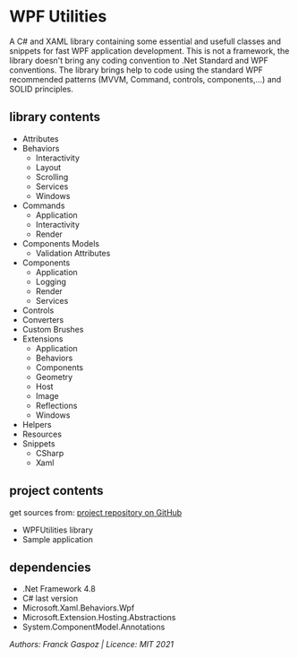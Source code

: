 # WPF Utilities

A C# and XAML library containing some essential and usefull classes and snippets for fast WPF application development.
This is not a framework, the library doesn't bring any coding convention to .Net Standard and WPF conventions. The library brings help to code using the standard WPF recommended patterns (MVVM, Command, controls, components,...) and SOLID principles.

## library contents

- Attributes
- Behaviors
  - Interactivity
  - Layout
  - Scrolling
  - Services
  - Windows
- Commands
  - Application
  - Interactivity
  - Render
- Components Models
  - Validation Attributes  
- Components
  - Application
  - Logging
  - Render
  - Services
- Controls
- Converters
- Custom Brushes
- Extensions
  - Application
  - Behaviors
  - Components
  - Geometry
  - Host
  - Image
  - Reflections
  - Windows
- Helpers
- Resources
- Snippets
  - CSharp
  - Xaml

## project contents

get sources from: [project repository on GitHub](https://github.com/franck-gaspoz/WPFUtilities)

- WPFUtilities library
- Sample application

## dependencies

- .Net Framework 4.8
- C# last version
- Microsoft.Xaml.Behaviors.Wpf
- Microsoft.Extension.Hosting.Abstractions
- System.ComponentModel.Annotations

*Authors: Franck Gaspoz | Licence: MIT 2021*
